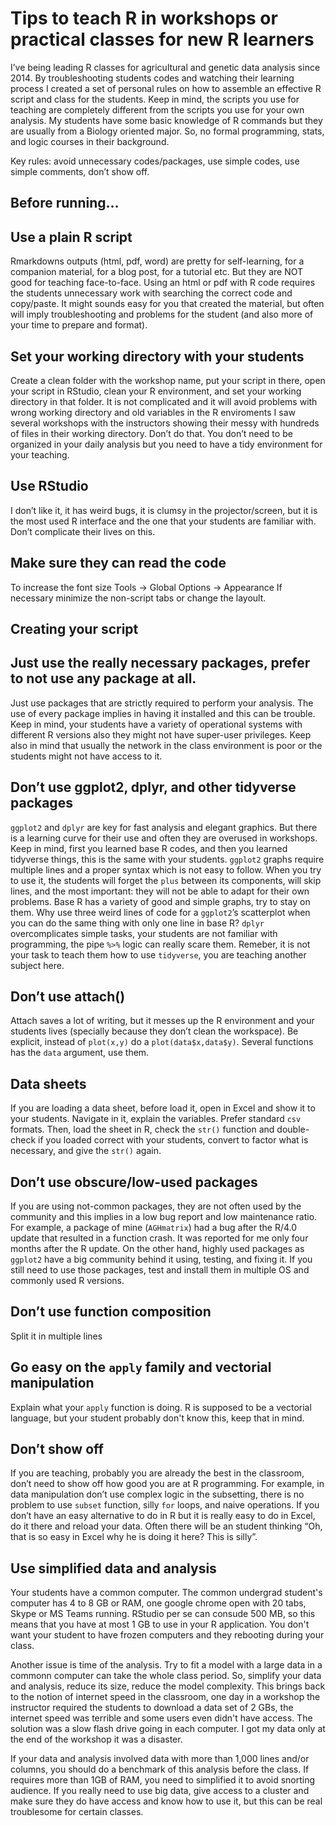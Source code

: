 Tips to teach R in workshops or practical classes for new R learners
================

I’ve being leading R classes for agricultural and genetic data analysis
since 2014. By troubleshooting students codes and watching their learning
process I created a set of personal rules on how to assemble an effective
R script and class for the students. Keep in mind, the scripts you use
for teaching are completely different from the scripts you use for your
own analysis. My students have some basic knowledge of R commands but
they are usually from a Biology oriented major. So, no formal
programming, stats, and logic courses in their background.

Key rules: avoid unnecessary codes/packages, use simple codes, use
simple comments, don’t show off.

## Before running…

## Use a plain R script

Rmarkdowns outputs (html, pdf, word) are pretty for self-learning, for a
companion material, for a blog post, for a tutorial etc. But they are
NOT good for teaching face-to-face. Using an html or pdf with R code requires
the students unnecessary work with searching the correct code and
copy/paste. It might sounds easy for you that created the material, but
often will imply troubleshooting and problems for the student (and also
more of your time to prepare and format).

## Set your working directory with your students

Create a clean folder with the workshop name, put your script in there,
open your script in RStudio, clean your R environment, and set your
working directory in that folder. It is not complicated and it will
avoid problems with wrong working directory and old variables in the R
enviroments I saw several workshops with the instructors showing their
messy with hundreds of files in their working directory. Don’t do that.
You don’t need to be organized in your daily analysis but you need to
have a tidy environment for your teaching.

## Use RStudio

I don’t like it, it has weird bugs, it is clumsy in the
projector/screen, but it is the most used R interface and the one that
your students are familiar with. Don’t complicate their lives on this.

## Make sure they can read the code

To increase the font size Tools -\> Global Options -\> Appearance If
necessary minimize the non-script tabs or change the layoult.

## Creating your script

## Just use the really necessary packages, prefer to not use any package at all.

Just use packages that are strictly required to perform your analysis.
The use of every package implies in having it installed and this can be
trouble. Keep in mind, your students have a variety of operational
systems with different R versions also they might not have super-user
privileges. Keep also in mind that usually the network in the class
environment is poor or the students might not have access to it.

## Don’t use ggplot2, dplyr, and other tidyverse packages

`ggplot2` and `dplyr` are key for fast analysis and elegant graphics.
But there is a learning curve for their use and often they are overused
in workshops. Keep in mind, first you learned base R codes, and then you
learned tidyverse things, this is the same with your students. `ggplot2`
graphs require multiple lines and a proper syntax which is not easy to
follow. When you try to use it, the students will forget the `plus`
between its components, will skip lines, and the most important: they
will not be able to adapt for their own problems. Base R has a variety
of good and simple graphs, try to stay on them. Why use three weird
lines of code for a `ggplot2`’s scatterplot when you can do the same
thing with only one line in base R? `dplyr` overcomplicates simple
tasks, your students are not familiar with programming, the pipe `%>%`
logic can really scare them. Remeber, it is not your task to teach them
how to use `tidyverse`, you are teaching another subject here.

## Don’t use attach()

Attach saves a lot of writing, but it messes up the R environment and
your students lives (specially because they don’t clean the workspace).
Be explicit, instead of `plot(x,y)` do a `plot(data$x,data$y)`. Several
functions has the `data` argument, use them.

## Data sheets

If you are loading a data sheet, before load it, open in Excel and show
it to your students. Navigate in it, explain the variables. Prefer
standard `csv` formats. Then, load the sheet in R, check the `str()`
function and double-check if you loaded correct with your students,
convert to factor what is necessary, and give the `str()` again.

## Don’t use obscure/low-used packages

If you are using not-common packages, they are not often used by the
community and this implies in a low bug report and low maintenance
ratio. For example, a package of mine (`AGHmatrix`) had a bug after the
R/4.0 update that resulted in a function crash. It was reported for me
only four months after the R update. On the other hand, highly used
packages as `ggplot2` have a big community behind it using, testing, and
fixing it. If you still need to use those packages, test and install
them in multiple OS and commonly used R versions.

## Don’t use function composition
Split it in multiple lines

## Go easy on the `apply` family and vectorial manipulation

Explain what your `apply` function is doing. R is supposed to be a vectorial language,
but your student probably don't know this, keep that in mind.

## Don’t show off

If you are teaching, probably you are already the best in the classroom,
don’t need to show off how good you are at R programming. For example,
in data manipulation don’t use complex logic in the subsetting, there is
no problem to use `subset` function, silly `for` loops, and naive
operations. If you don’t have an easy alternative to do in R but it is
really easy to do in Excel, do it there and reload your data. Often
there will be an student thinking “Oh, that is so easy in Excel why he
is doing it here? This is silly”.

## Use simplified data and analysis

Your students have a common computer. The common undergrad student's computer 
has 4 to 8 GB or RAM, one google chrome open with 20 tabs, Skype or MS Teams running. 
RStudio per se can consude 500 MB, so this means that you have at most 1 GB to use 
in your R application. You don't want your student to have frozen computers and they 
rebooting during your class.

Another issue is time of the analysis. Try to fit a model with a large data in a commonn computer 
can take the whole class period. So, simplify your data and analysis, reduce its size, reduce the model complexity.
This brings back to the notion of internet speed in the classroom, one day in a workshop the instructor required the
students to download a data set of 2 GBs, the internet speed was terrible and some users even didn't have access. The solution was
a slow flash drive going in each computer. I got my data only at the end of the workshop it was a disaster.

If your data and analysis involved data with more than 1,000 lines and/or columns, you should do a benchmark of this analysis before
the class. If requires more than 1GB of RAM, you need to simplified it to avoid snorting audience. If you really need to use big data, 
give access to a cluster and make sure they do have access and know how to use it, but this can be real troublesome for certain classes.














